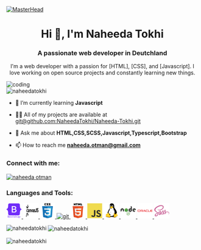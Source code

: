 [![MasterHead](https://i.pinimg.com/originals/3d/c9/8e/3dc98e10a8cef3affa7c30e4b79453bc.gif)](https://NaheedaTokhi.io)
<h1 align="center">Hi 👋, I'm Naheeda Tokhi</h1>
<h3 align="center">A passionate web developer in Deutchland</h3>
<p align="center">I'm a web developer with a passion for [HTML], [CSS], and [Javascript]. I love working on open source projects and constantly learning new things.</p>

<img align="right" alt="coding" width="800" src="https://img.freepik.com/free-photo/celebration-labour-day-with-3d-cartoon-portrait-working-woman_23-2151306545.jpg?size=626&ext=jpg&ga=GA1.1.2008272138.1724544000&semt=ais_hybrid">

<p align="left"> <img src="https://komarev.com/ghpvc/?username=naheedatokhi&label=Profile%20views&color=0e75b6&style=flat" alt="naheedatokhi" /> </p>

- 🌱 I’m currently learning **Javascript**

- 👨‍💻 All of my projects are available at [git@github.com:NaheedaTokhi/Naheeda-Tokhi.git](git@github.com:NaheedaTokhi/Naheeda-Tokhi.git)

- 💬 Ask me about **HTML,CSS,SCSS,Javascript,Typescript,Bootstrap**

- 📫 How to reach me **naheeda.otman@gmail.com**

<h3 align="left">Connect with me:</h3>
<p align="left">
<a href="https://instagram.com/naheeda otman" target="blank"><img align="center" src="https://raw.githubusercontent.com/rahuldkjain/github-profile-readme-generator/master/src/images/icons/Social/instagram.svg" alt="naheeda otman" height="30" width="40" /></a>
</p>
<h3 align="left">Languages and Tools:</h3>
<p align="left"> <a href="https://getbootstrap.com" target="_blank" rel="noreferrer"> <img src="https://raw.githubusercontent.com/devicons/devicon/master/icons/bootstrap/bootstrap-plain-wordmark.svg" alt="bootstrap" width="40" height="40"/> </a> <a href="https://canvasjs.com" target="_blank" rel="noreferrer"> <img src="https://raw.githubusercontent.com/Hardik0307/Hardik0307/master/assets/canvasjs-charts.svg" alt="canvasjs" width="40" height="40"/> </a> <a href="https://www.w3schools.com/css/" target="_blank" rel="noreferrer"> <img src="https://raw.githubusercontent.com/devicons/devicon/master/icons/css3/css3-original-wordmark.svg" alt="css3" width="40" height="40"/> </a> <a href="https://git-scm.com/" target="_blank" rel="noreferrer"> <img src="https://www.vectorlogo.zone/logos/git-scm/git-scm-icon.svg" alt="git" width="40" height="40"/> </a> <a href="https://www.w3.org/html/" target="_blank" rel="noreferrer"> <img src="https://raw.githubusercontent.com/devicons/devicon/master/icons/html5/html5-original-wordmark.svg" alt="html5" width="40" height="40"/> </a> <a href="https://developer.mozilla.org/en-US/docs/Web/JavaScript" target="_blank" rel="noreferrer"> <img src="https://raw.githubusercontent.com/devicons/devicon/master/icons/javascript/javascript-original.svg" alt="javascript" width="40" height="40"/> </a> <a href="https://www.linux.org/" target="_blank" rel="noreferrer"> <img src="https://raw.githubusercontent.com/devicons/devicon/master/icons/linux/linux-original.svg" alt="linux" width="40" height="40"/> </a> <a href="https://nodejs.org" target="_blank" rel="noreferrer"> <img src="https://raw.githubusercontent.com/devicons/devicon/master/icons/nodejs/nodejs-original-wordmark.svg" alt="nodejs" width="40" height="40"/> </a> <a href="https://www.oracle.com/" target="_blank" rel="noreferrer"> <img src="https://raw.githubusercontent.com/devicons/devicon/master/icons/oracle/oracle-original.svg" alt="oracle" width="40" height="40"/> </a> <a href="https://sass-lang.com" target="_blank" rel="noreferrer"> <img src="https://raw.githubusercontent.com/devicons/devicon/master/icons/sass/sass-original.svg" alt="sass" width="40" height="40"/> </a> </p>

<p><img align="left" src="https://github-readme-stats.vercel.app/api/top-langs?username=naheedatokhi&show_icons=true&locale=en&layout=compact" alt="naheedatokhi" /></p>

<p>&nbsp;<img align="center" src="https://github-readme-stats.vercel.app/api?username=naheedatokhi&show_icons=true&locale=en" alt="naheedatokhi" /></p>

<p><img align="center" src="https://github-readme-streak-stats.herokuapp.com/?user=naheedatokhi&" alt="naheedatokhi" /></p>
